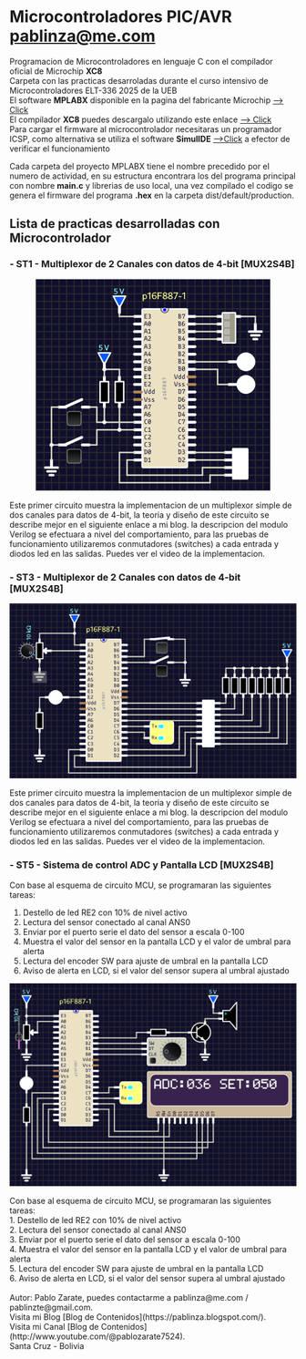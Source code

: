 # Microcontroladores PIC/AVR pablinza@me.com
Programacion de Microcontroladores en lenguaje C con el compilador oficial de Microchip __XC8__ <br />
Carpeta con las practicas desarroladas durante el curso intensivo de Microcontroladores ELT-336 2025 de la UEB <br />
El software __MPLABX__ disponible en la pagina del fabricante Microchip [ --> Click](https://ww1.microchip.com/downloads/aemDocuments/documents/DEV/ProductDocuments/SoftwareTools/MPLABX-v6.20-windows-installer.exe?authuser=0) <br />
El compilador __XC8__ puedes descargalo utilizando este enlace [ --> Click](https://ww1.microchip.com/downloads/aemDocuments/documents/DEV/ProductDocuments/SoftwareTools/xc8-v2.50-full-install-windows-x64-installer.exe?authuser=0) <br />
Para cargar el firmware al microcontrolador necesitaras un programador ICSP, como alternativa se utiliza el software __SimulIDE__ [ -->Click](https://simulide.com/p/) a efector de verificar el funcionamiento <br />

Cada carpeta del proyecto MPLABX tiene el nombre precedido por el numero de actividad, en su estructura encontrara los del programa principal con nombre __main.c__ y librerias de uso local, una vez compilado el codigo se genera el firmware del programa __.hex__ en la carpeta dist/default/production. <br />

## Lista de practicas desarrolladas con Microcontrolador
### - ST1 - Multiplexor de 2 Canales con datos de 4-bit [MUX2S4B]
<p align="center">
  <img src="/images/st1_p887.png"></img>
</p>
Este primer circuito muestra la implementacion de un multiplexor simple de dos canales para datos de 4-bit, la teoria y diseño de este circuito se describe mejor en el siguiente enlace a mi blog. la descripcion del modulo Verilog se efectuara a nivel del comportamiento, para las pruebas de funcionamiento utilizaremos conmutadores (switches) a cada entrada y diodos led en las salidas. Puedes ver el video de la implementacion.

### - ST3 - Multiplexor de 2 Canales con datos de 4-bit [MUX2S4B]
<p align="center">
  <img src="/images/st3_p887.png"></img>
</p>
Este primer circuito muestra la implementacion de un multiplexor simple de dos canales para datos de 4-bit, la teoria y diseño de este circuito se describe mejor en el siguiente enlace a mi blog. la descripcion del modulo Verilog se efectuara a nivel del comportamiento, para las pruebas de funcionamiento utilizaremos conmutadores (switches) a cada entrada y diodos led en las salidas. Puedes ver el video de la implementacion.

### - ST5 - Sistema de control ADC y Pantalla LCD [MUX2S4B]
Con base al esquema de circuito MCU, se programaran las siguientes tareas: <br />
1. Destello de led RE2 con 10% de nivel activo <br />
2. Lectura del sensor conectado al canal ANS0 <br />
3. Enviar por el puerto serie el dato del sensor a escala 0-100 <br />
4. Muestra el valor del sensor en la pantalla LCD y el valor de umbral para alerta <br />
5. Lectura del encoder SW para ajuste de umbral en la pantalla LCD <br />
6. Aviso de alerta en LCD, si el valor del sensor supera al umbral ajustado <br />
<p align="right">
  <img src="/images/st5_p887.png"></img>
</p>
Con base al esquema de circuito MCU, se programaran las siguientes tareas: <br />
1. Destello de led RE2 con 10% de nivel activo <br />
2. Lectura del sensor conectado al canal ANS0 <br />
3. Enviar por el puerto serie el dato del sensor a escala 0-100 <br />
4. Muestra el valor del sensor en la pantalla LCD y el valor de umbral para alerta <br />
5. Lectura del encoder SW para ajuste de umbral en la pantalla LCD <br />
6. Aviso de alerta en LCD, si el valor del sensor supera al umbral ajustado <br />
<br />
Autor: Pablo Zarate, puedes contactarme a pablinza@me.com / pablinzte@gmail.com.  <br />
Visita mi Blog  [Blog de Contenidos](https://pablinza.blogspot.com/). <br />
Visita mi Canal [Blog de Contenidos](http://www.youtube.com/@pablozarate7524). <br />
Santa Cruz - Bolivia 
<br clear="left"/>

